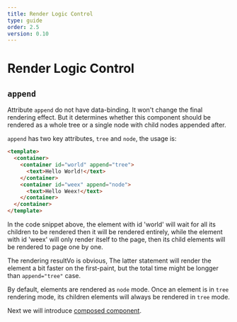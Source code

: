 ```yaml
---
title: Render Logic Control
type: guide
order: 2.5
version: 0.10
---
```


# Render Logic Control

## `append`

Attribute `append` do not have data-binding. It won't change the final rendering effect. But it determines whether this component should be rendered as a whole tree or a single node with child nodes appended after.

`append` has two key attributes, `tree` and `node`, the usage is:

```html
<template>
  <container>
    <container id="world" append="tree">
      <text>Hello World!</text>
    </container>
    <container id="weex" append="node">
      <text>Hello Weex!</text>
    </container>
  </container>
</template>
```

In the code snippet above, the element with id 'world' will wait for all its children to be rendered then it will be rendered entirely, while the element with id 'weex' will only render itself to the page, then its child elements will be rendered to page one by one.

The rendering resultVo is obvious, The latter statement will render the element a bit faster on the first-paint, but the total time might be longger than `append="tree"` case.

By default, elements are rendered as `node` mode. Once an element is in `tree` rendering mode, its children elements will always be rendered in `tree` mode.

Next we will introduce [composed component](./composed-component.html).

